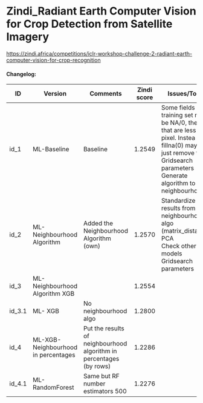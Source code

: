 # Zindi_Radiant Earth Computer Vision for Crop Detection from Satellite Imagery
https://zindi.africa/competitions/iclr-workshop-challenge-2-radiant-earth-computer-vision-for-crop-recognition

#### Changelog:



| ID     | Version                             | Comments                                                     | Zindi score | Issues/Todo's                                                |
| ------ | ----------------------------------- | ------------------------------------------------------------ | ----------- | ------------------------------------------------------------ |
| id_1   | ML-Baseline                         | Baseline                                                     | 1.2549      | Some fields in training set might be NA/0, the ones that are less than a pixel. Instea of fillna(0) maybe just remove them.<br />Gridsearch parameters<br />Generate algorithm to detect neighbourhood. |
| id_2   | ML-Neighbourhood Algorithm          | Added the Neighbourhood Algorithm (own)                      | 1.2570      | Standardize results from neighbourhood algo (matrix_distances).<br />PCA<br />Check other models<br />Gridsearch parameters |
| id_3   | ML-Neighbourhood Algorithm XGB      |                                                              | 1.2554      |                                                              |
| id_3.1 | ML- XGB                             | No neighbourhood algo                                        | 1.2800      |                                                              |
| id_4   | ML-XGB-Neighbourhood in percentages | Put the results of neighbourhood algorithm in percentages (by rows) | 1.2286      |                                                              |
| id_4.1 | ML-RandomForest                     | Same but RF number estimators 500                            | 1.2276      |                                                              |